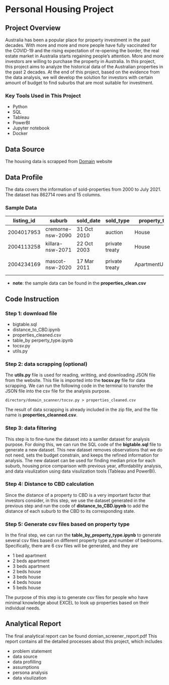 # Personal Housing Project
## Project Overview
Australia has been a popular place for property investment in the past decades. With more and more and more people have fully vaccinated for the COVID-19 and the rising expectation of re-opening the border, the real estate market in Australia starts regaining people’s attention. More and more investors are willing to purchase the property in Australia. In this project, this project aims to analyze the historical data of the Australian properties in the past 2 decades. At the end of this project, based on the evidence from the data analysis, we will develop the solution for investors with certain amount of budget to find suburbs that are most suitable for investment. 



### Key Tools Used in This Project
* Python
* SQL
* Tableau
* PowerBI
* Jupyter notebook
* Docker

## Data Source

The housing data is scrapped from [Domain](https://www.domain.com.au/?mode=sold) website

## Data Profile

The data covers the information of sold-properties from 2000 to July 2021. The dataset has 862714 rows and 15 columns.

### Sample Data

| listing_id | suburb      | sold_date    | sold_type | property_type | is_rural      | price           | beds | baths | parking | land_size | address_lat | address_lng   | address_street       | rn       | 
|----------|-------------|---------------|----------|-------|-----------------|----------------|----------------------|----------------|-----------|------------|---------------|--------|-----------|-----------|
| 2004017953    | cremorne-nsw-2090 | 31 Oct 2010 | auction     |  House  | 1.0 | 1250000 | 3.0 | 15.0        | 2.0  | 85.0 | -33.8208771       | 151.231964         | 88 Macpherson St  | 1 |
| 2004113258    | killara-nsw-2071 | 22 Oct 2003 | private treaty     |  House  | 1.0 | 1445000 | 4.0 | 2.0  | 2.0  | 562.0 | -37.84444       | 145.120941         | 153 Station Street  | 1 |
| 2004234169    | mascot-nsw-2020 | 17 Mar 2011 | private treaty     |  ApartmentUnitFlat  | 1.0 | 445000 | 1.0 | 1.0        | 1.0  | | -33.9207039       | 151.189316        | 42/635 Gardeners Road  | 1 |

* **note**: the sample data can be found in the **properties_clean.csv** 
## Code Instruction
### Step 1: download file
* bigtable.sql
* distance_to_CBD.ipynb
* properties_cleaned.csv
* table_by perperty_type.ipynb
* tocsv.py
* utils.py

### Step 2: data scrapping (optional)
The **utils.py** file is used for reading, writting, and downloading JSON file from the website. This file is imported into the **tocsv.py** file for data scrapping. We can run the following code in the terminal to transfer the JSON file into the csv file for the analysis purpose.
```
directory/domain_scanner/tocsv.py > properties_cleaned.csv
```
The result of data scrapping is already included in the zip file, and the file name is **properties_cleanned.csv**.

### Step 3: data filtering
This step is to fine-tune the dataset into a samller dataset for analysis purpose. For doing this, we can run the SQL code of the **bigtable.sql** file to generate a new dataset. This new dataset removes observations that we do not need, sets the budget constrain, and  keeps the refined information for analysis. The new dataset can be used for finding median price for each suburb, housing price comparison with previous year, affordability analysis, and data visulization using data visulization tools (Tableau and PowerBI). 

### Step 4: Distance to CBD calculation
Since the distance of a property to CBD is a very important factor that investors consider, in this step, we use the dataset generated in the previous step and run the code of **distance_to_CBD.ipynb** to add the distance of each suburb to the CBD to its corresponding state. 

### Step 5: Generate csv files based on property type
In the final step, we can run the **table_by_property_type.ipynb** to generate several csv files based on different property type and number of bedrooms. Specifically, there are 6 csv files will be generated, and they are
* 1 bed apartment
* 2 beds apartment
* 3 beds apartment
* 2 beds house
* 3 beds house
* 4 beds house
* 5 beds house

The purpose of this step is to generate csv files for people who have minimal knowledge about EXCEL to look up properties based on their individual needs.

## Analytical Report
The final analytical report can be found domian_screener_report.pdf
This report contains all the detailed processes about this project, which includes 
* problem statement
* data source
* data profilling
* assumptions 
* persona analysis
* data visulization

